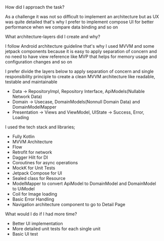 How did I approach the task?

As a challenge it was not so difficult to implement an architecture but as UX was quite detailed
that's why I prefer to implement compose UI for better performance when we compare data binding and so on

What architecture-layers did I create and why?

I follow Android architecture guideline that's why I used MVVM and some jetpack components
because it is easy to apply separation of concern and no need to have view reference like MVP that helps for memory usage and configuration changes and so on

I prefer divide the layers below to apply separation of concern and single responsibility principle to create a clean MVVM architecture like readable, testable and maintainable
* Data -> RepositoryImpl, Repository Interface, ApiModels(Nullable Network Data)
* Domain -> Usecase, DomainModels(Nonnull Domain Data) and DomainModelMapper
* Presentation -> Views and ViewModel, UIState -> Success, Error, Loading

I used the tech stack and libraries;
* Fully Kotlin
* MVVM Architecture
* Flow
* Retrofit for network
* Dagger Hilt for DI
* Coroutines for async operations
* MockK for Unit Tests
* Jetpack Compose for UI
* Sealed class for Resource
* ModelMapper to convert ApiModel to DomainModel and DomainModel to UiModel
* Coil for Image loading
* Basic Error Handling
* Navigation architecture component to go to Detail Page

What would I do if I had more time?
* Better UI implementation
* More detailed unit tests for each single unit
* Basic UI test

